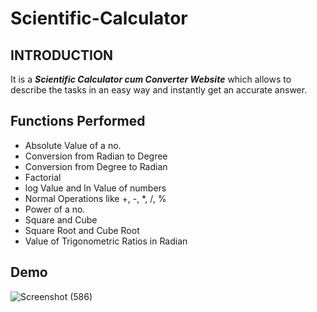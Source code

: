 # Scientific-Calculator

## INTRODUCTION
It is a ***Scientific Calculator cum Converter Website*** which allows to describe the tasks in an easy way and instantly get an accurate answer. 

## Functions Performed
* Absolute Value of a no.
* Conversion from Radian to Degree
* Conversion from Degree to Radian
* Factorial
* log Value and ln Value of numbers
* Normal Operations like +, -, *, /, %
* Power of a no.
* Square and Cube
* Square Root and Cube Root
* Value of Trigonometric Ratios in Radian

## Demo
![Screenshot (586)](https://github.com/Mahak008/Scientfic-Calculator/assets/88129955/fd6ddf29-20d8-4a58-be79-5527709cfba6)
